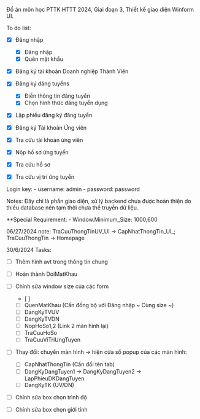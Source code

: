 Đồ án môn học PTTK HTTT 2024,
Giai đoạn 3,
Thiết kế giao diện Winform UI.


To do list:
  - [x] Đăng nhập
    + [x] Đăng nhập
    + [x] Quên mật khẩu
  - [x] Đăng ký tài khoản Doanh nghiệp Thành Viên
  - [x] Đăng ký đăng tuyểns
    + [x] Điền thông tin đăng tuyển
    + [x] Chọn hình thức đăng tuyển dụng
  - [x] Lập phiếu đăng ký đăng tuyển

  - [x] Đăng ký Tài khoản Ứng viên
  - [x] Tra cứu tài khoản ứng viên

  - [x] Nộp hồ sơ ứng tuyển
  - [x] Tra cứu hồ sơ
  - [x] Tra cứu vị trí ứng tuyển

Login key: 
    - username: admin 
    - password: password

Notes: Đây chỉ là phần giao diện, xử lý backend chưa được hoàn thiện do thiếu database nên tạm thời
chưa thể truyền dữ liệu.


**Special Requirement:
    - Window.Minimum_Size: 1000,600


06/27/2024 note: 
    TraCuuThongTinUV_UI -> CapNhatThongTin_UI_;
    TraCuuThongTin -> Homepage

30/6/2024 Tasks: 

  - [ ] Thêm hình avt trong thông tin chung
  - [ ] Hoàn thành DoiMatKhau
  - [ ] Chỉnh sửa window size của các form
    - [ ] 
    - [ ] QuenMatKhau (Cần đồng bộ với Đăng nhập ~ Cùng size ~)
    - [ ] DangKyTVUV
    - [ ] DangKyTVDN
    - [ ] NopHoSo1,2 (Link 2 màn hình lại)
    - [ ] TraCuuHoSo
    - [ ] TraCuuViTriUngTuyen

  - [ ] Thay đổi: chuyển màn hình -> hiện cửa sổ popup của các màn hình:
    - [ ] CapNhatThongTin (Cần đổi tên tab)
    - [ ] DangKyDangTuyen1 -> DangKyDangTuyen2 -> LapPhieuDKDangTuyen
    - [ ] DangKyTK (UV/DN)
  - [ ] Chỉnh sửa box chọn trình độ
  - [ ] Chỉnh sửa box chọn giới tính

